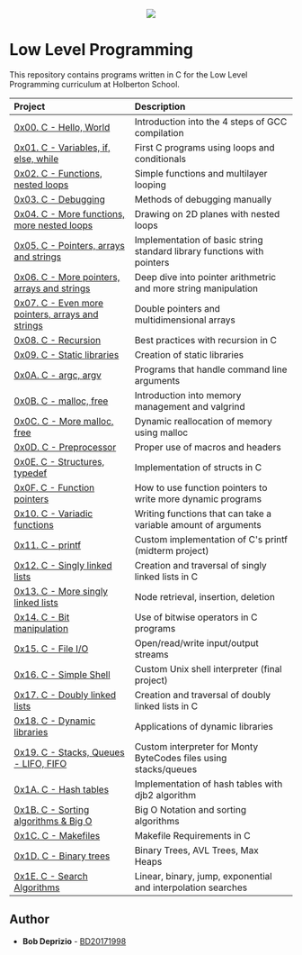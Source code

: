 <p align="center">
  <img src="http://www.holbertonschool.com/holberton-logo.png">
</p>

# Low Level Programming

This repository contains programs written in C for the Low Level Programming curriculum at Holberton School.

| Project | Description |
| :--- | :--- |
| [0x00. C - Hello, World](./0x00-hello_world) | Introduction into the 4 steps of GCC compilation |
| [0x01. C - Variables, if, else, while](./0x01-variables_if_else_while) | First C programs using loops and conditionals |
| [0x02. C - Functions, nested loops](./0x02-functions_nested_loops) | Simple functions and multilayer looping |
| [0x03. C - Debugging](./0x03-debugging) | Methods of debugging manually |
| [0x04. C - More functions, more nested loops](./0x04-more_functions_nested_loops) | Drawing on 2D planes with nested loops |
| [0x05. C - Pointers, arrays and strings](./0x05-pointers_arrays_strings) | Implementation of basic string standard library functions with pointers |
| [0x06. C - More pointers, arrays and strings](./0x06-pointers_arrays_strings) | Deep dive into pointer arithmetric and more string manipulation |
| [0x07. C - Even more pointers, arrays and strings](./0x07-pointers_arrays_strings) | Double pointers and multidimensional arrays |
| [0x08. C - Recursion](./0x08-recursion) | Best practices with recursion in C |
| [0x09. C - Static libraries](./0x09-static_libraries) | Creation of static libraries |
| [0x0A. C - argc, argv](./0x0A-argc_argv) | Programs that handle command line arguments |
| [0x0B. C - malloc, free](./0x0B-malloc_free) | Introduction into memory management and valgrind |
| [0x0C. C - More malloc, free](./0x0C-more_malloc_free) | Dynamic reallocation of memory using malloc |
| [0x0D. C - Preprocessor](./0x0D-preprocessor) | Proper use of macros and headers |
| [0x0E. C - Structures, typedef](./0x0E-structures_typedef) | Implementation of structs in C |
| [0x0F. C - Function pointers](./0x0F-function_pointers) | How to use function pointers to write more dynamic programs |
| [0x10. C - Variadic functions](./0x10-variadic_functions) | Writing functions that can take a variable amount of arguments |
| [0x11. C - printf](https://github.com/waffle52/printf) | Custom implementation of C's printf (midterm project) |
| [0x12. C - Singly linked lists](./0x12-singly_linked_lists) | Creation and traversal of singly linked lists in C |
| [0x13. C - More singly linked lists](./0x13-more_singly_linked_lists) | Node retrieval, insertion, deletion |
| [0x14. C - Bit manipulation](./0x14-bit_manipulation) | Use of bitwise operators in C programs |
| [0x15. C - File I/O](./0x15-file_io) | Open/read/write input/output streams |
| [0x16. C - Simple Shell](https://github.com/BD20171998/simple_shell) | Custom Unix shell interpreter (final project) |
| [0x17. C - Doubly linked lists](./0x17-doubly_linked_lists) | Creation and traversal of doubly linked lists in C |
| [0x18. C - Dynamic libraries](./0x18-dynamic_libraries) | Applications of dynamic libraries |
| [0x19. C - Stacks, Queues - LIFO, FIFO](https://github.com/BD20171998/monty) | Custom interpreter for Monty ByteCodes files using stacks/queues |
| [0x1A. C - Hash tables](./0x1A-hash_tables) | Implementation of hash tables with djb2 algorithm |
| [0x1B. C - Sorting algorithms & Big O](https://github.com/BD20171998/sorting_algorithms) | Big O Notation and sorting algorithms |
| [0x1C. C - Makefiles](./0x1C-makefiles) | Makefile Requirements in C |
| [0x1D. C - Binary trees](https://github.com/BD20171998/binary_trees) | Binary Trees, AVL Trees, Max Heaps |
| [0x1E. C - Search Algorithms](./0x1E-search_algorithms) | Linear, binary, jump, exponential and interpolation searches |
## Author

- **Bob Deprizio** - [BD20171998](https:///github.com/BD20171998)
